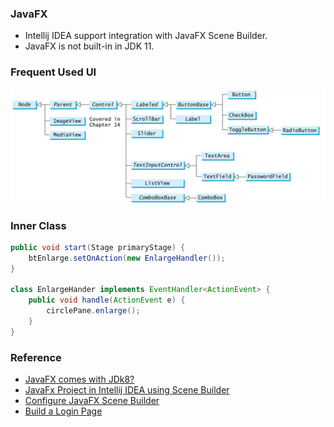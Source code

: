 ### JavaFX
- Intellij IDEA support integration with JavaFX Scene Builder.
- JavaFX is not built-in in JDK 11.

### Frequent Used UI
<p align="center"><img style="display: block; width: 600px; margin: 0 auto;" src=img/2020-11-10-18-38-27.png alt="no image found"></p>

### Inner Class
```java
public void start(Stage primaryStage) {
    btEnlarge.setOnAction(new EnlargeHandler());
}

class EnlargeHander implements EventHandler<ActionEvent> {
    public void handle(ActionEvent e) {
        circlePane.enlarge();
    }
}
```


### Reference
- [JavaFX comes with JDk8?](https://stackoverflow.com/questions/35974003/javafx-comes-with-jdk-8)
- [JavaFx Project in Intellij IDEA using Scene Builder](https://www.youtube.com/watch?v=T3NlWMzPyXM)
- [Configure JavaFX Scene Builder](https://www.jetbrains.com/help/idea/opening-fxml-files-in-javafx-scene-builder.html)
- [Build a Login Page](https://www.youtube.com/watch?v=T3NlWMzPyXM)